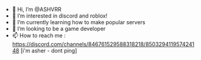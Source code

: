 - 👋 Hi, I’m @ASHVRR
- 👀 I’m interested in discord and roblox!
- 🌱 I’m currently learning how to make popular servers
- 💞️ I’m looking to be a game developer
- 📫 How to reach me : https://discord.com/channels/846761529588318218/850329411957424148 [i'm asher - dont ping]

<!---
ASHVRR/ASHVRR is a ✨ special ✨ repository because its `README.md` (this file) appears on your GitHub profile.
You can click the Preview link to take a look at your changes.
--->
